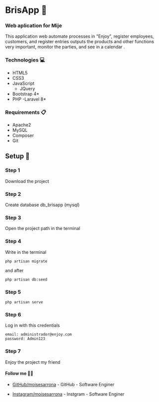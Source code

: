 # BrisApp 💙
### Web aplication for Mije

This application web automate processes in "Enjoy", register employees, customers, and register entries outputs the products and other functions very important, monitor the parties, and see in a calendar .

### Technologies 💻
- HTML5
- CSS3
- JavaScript
    - JQuery
- Bootstrap 4*
- PHP
    -Laravel 8*

### Requirements 📋
- Apache2
- MySQL
- Composer
- Git

## Setup 🚀

### Step 1
Download the project

### Step 2
Create database db_brisapp (mysql)

### Step 3
Open the project path in the terminal

### Step 4 
Write in the terminal 
````
php artisan migrate
````
and after
````
php artisan db:seed
````

### Step 5
````
php artisan serve
````

### Step 6
Log in  with this credentials
````
email: administrador@enjoy.com
password: Admin123
````

### Step 7
Enjoy the project my friend

#### Follow me 👨‍💻
* [GitHub/moisesarrona](https://github.com/MoisesArrona/) - GitHub - Software Enginer

* [Instagram/moisesarrona](https://www.instagram.com/moisesarrona/) - Instgram - Software Enginer